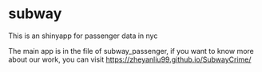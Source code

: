 # subway

This is an shinyapp for passenger data in nyc

The main app is in the file of subway_passenger, if you want to know more about our work, you can visit https://zheyanliu99.github.io/SubwayCrime/
